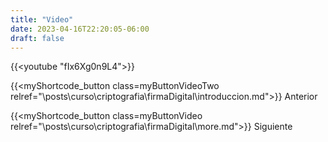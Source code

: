 ```yaml
---
title: "Video"
date: 2023-04-16T22:20:05-06:00
draft: false
---
```



{{<youtube "fIx6Xg0n9L4">}}

{{<myShortcode_button class=myButtonVideoTwo relref="\posts\curso\criptografia\firmaDigital\introduccion.md">}} Anterior

{{<myShortcode_button class=myButtonVideo relref="\posts\curso\criptografia\firmaDigital\more.md">}} Siguiente